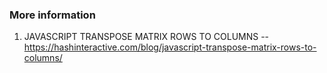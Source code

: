 ### More information

1. JAVASCRIPT TRANSPOSE MATRIX ROWS TO COLUMNS -- https://hashinteractive.com/blog/javascript-transpose-matrix-rows-to-columns/
